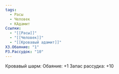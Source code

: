 ```yaml
---
tags:
  - Расы
  - Человек
  - КАдамит
Ссылки:
  - "[[Расы]]"
  - "[[Человек]]"
  - "[[Кровавый адамит]]"
ХЗ.Обаяние: "1"
РЗ.Рассудок: "10"
---
```

Кровавый шарм:
Обаяние: +1
Запас рассудка: +10











